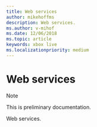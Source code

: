 ```yaml
---
title: Web services
author: mikehoffms
description: Web services.
ms.author: v-mihof
ms.date: 12/06/2018
ms.topic: article
keywords: xbox live
ms.localizationpriority: medium
---
```


# Web services

> [!NOTE]
> This is preliminary documentation.

Web services.

<!-- 
## In this section

| Article | Description |
|---------|-------------|
| [Overview of web services](web-services-overview.md) | __ |
| [Portal configuration of web services](web-services-portal-config.md) | __ |
| [SDK configuration of web services](web-services-sdk-config.md) | __ |
 -->
